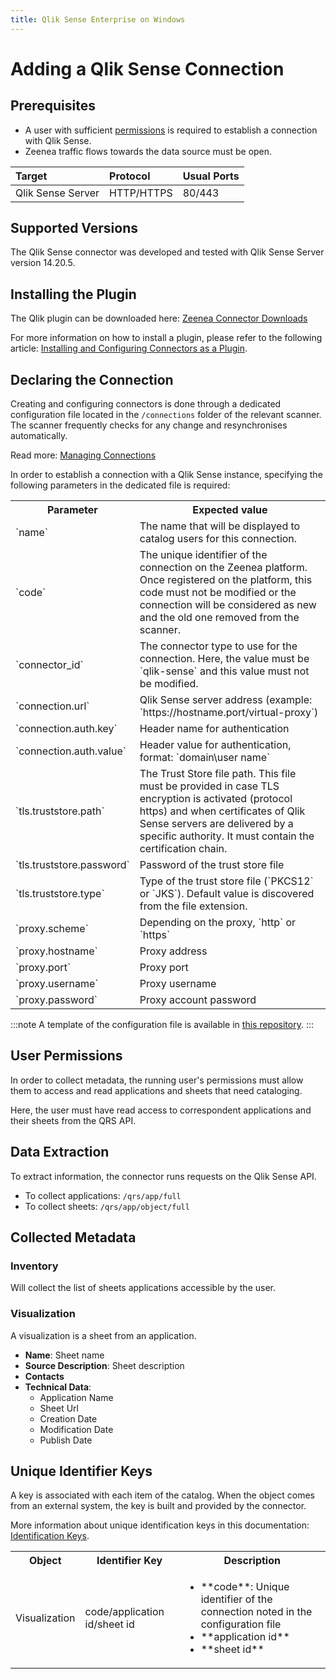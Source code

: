 ```yaml
---
title: Qlik Sense Enterprise on Windows  
---
```


# Adding a Qlik Sense Connection

## Prerequisites

* A user with sufficient [permissions](#user-permissions) is required to establish a connection with Qlik Sense.
* Zeenea traffic flows towards the data source must be open. 

| Target | Protocol | Usual Ports |
| :--- | :--- | :---- |
| Qlik Sense Server | HTTP/HTTPS | 80/443 |

## Supported Versions

The Qlik Sense connector was developed and tested with Qlik Sense Server version 14.20.5. 

## Installing the Plugin

The Qlik plugin can be downloaded here: [Zeenea Connector Downloads](./zeenea-connectors-list.md)

For more information on how to install a plugin, please refer to the following article: [Installing and Configuring Connectors as a Plugin](./zeenea-connectors-install-as-plugin.md).

## Declaring the Connection

Creating and configuring connectors is done through a dedicated configuration file located in the `/connections` folder of the relevant scanner. The scanner frequently checks for any change and resynchronises automatically.

Read more: [Managing Connections](./zeenea-managing-connections.md)

In order to establish a connection with a Qlik Sense instance, specifying the following parameters in the dedicated file is required:

<table>
  <tr>
    <th>Parameter</th>
    <th>Expected value</th>
  </tr>
  <tr>
    <td>`name`</td>
    <td>The name that will be displayed to catalog users for this connection.</td>
  </tr>
  <tr>
    <td>`code`</td>
    <td>The unique identifier of the connection on the Zeenea platform. Once registered on the platform, this code must not be modified or the connection will be considered as new and the old one removed from the scanner.</td>
  </tr>
  <tr>
    <td>`connector_id`</td>
    <td>The connector type to use for the connection. Here, the value must be `qlik-sense` and this value must not be modified.</td>
  </tr>
  <tr>
    <td>`connection.url`</td>
    <td>Qlik Sense server address (example: `https://hostname.port/virtual-proxy`)</td>
  </tr>
  <tr>
    <td>`connection.auth.key`</td>
    <td>Header name for authentication</td>
  </tr>
  <tr>
    <td>`connection.auth.value`</td>
    <td>Header value for authentication, format: `domain\user name`</td>
  </tr>
  <tr>
    <td>`tls.truststore.path`</td>
    <td>The Trust Store file path. This file must be provided in case TLS encryption is activated (protocol https) and when certificates of Qlik Sense servers are delivered by a specific authority. It must contain the certification chain.</td>
  </tr>
  <tr>
    <td>`tls.truststore.password`</td>
    <td>Password of the trust store file</td>
  </tr>
  <tr>
    <td>`tls.truststore.type`</td>
    <td>Type of the trust store file (`PKCS12` or `JKS`). Default value is discovered from the file extension.</td>
  </tr>
  <tr>
    <td>`proxy.scheme`</td>
    <td>Depending on the proxy, `http` or `https`</td>
  </tr>
  <tr>
    <td>`proxy.hostname`</td>
    <td>Proxy address</td>
  </tr>
  <tr>
    <td>`proxy.port`</td>
    <td>Proxy port</td>
  </tr>
  <tr>
    <td>`proxy.username`</td>
    <td>Proxy username</td>
  </tr>
  <tr>
    <td>`proxy.password`</td>
    <td>Proxy account password</td>
  </tr>
</table>

:::note 
A template of the configuration file is available in [this repository](https://github.com/zeenea/connector-conf-templates/tree/main/templates).
:::

## User Permissions

In order to collect metadata, the running user's permissions must allow them to access and read applications and sheets that need cataloging. 

Here, the user must have read access to correspondent applications and their sheets from the QRS API.

## Data Extraction

To extract information, the connector runs requests on the Qlik Sense API.

* To collect applications: `/qrs/app/full`
* To collect sheets: `/qrs/app/object/full`

## Collected Metadata

### Inventory

Will collect the list of sheets applications accessible by the user.  

### Visualization

A visualization is a sheet from an application. 

* **Name**: Sheet name
* **Source Description**: Sheet description
* **Contacts**
* **Technical Data**:
  * Application Name
  * Sheet Url
  * Creation Date
  * Modification Date
  * Publish Date

## Unique Identifier Keys
 
A key is associated with each item of the catalog. When the object comes from an external system, the key is built and provided by the connector.
 
More information about unique identification keys in this documentation: [Identification Keys](./zeenea-identification-keys.md).
  
 <table>
   <tr><th>Object</th><th>Identifier Key</th><th>Description</th></tr>
   <tr>
     <td>Visualization</td>
     <td>code/application id/sheet id</td>
     <td>
       <ul>
         <li>**code**: Unique identifier of the connection noted in the configuration file</li>
         <li>**application id**</li>
         <li>**sheet id**</li>
       </ul>
     </td>
   </tr>
 </table>
 